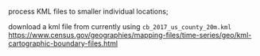 process KML files to smaller individual locations;

download a kml file from
currently using `cb_2017_us_county_20m.kml`
https://www.census.gov/geographies/mapping-files/time-series/geo/kml-cartographic-boundary-files.html